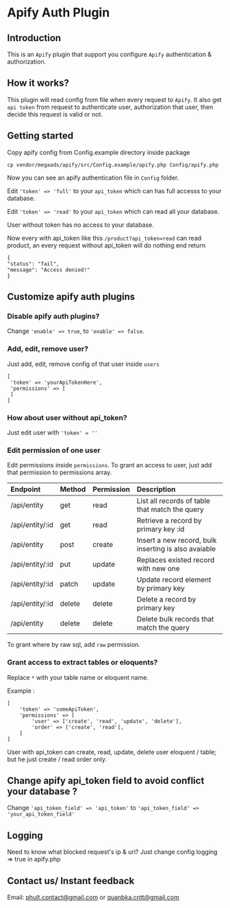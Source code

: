 # Apify Auth Plugin

## Introduction

This is an `Apify` plugin that support you configure `Apify` authentication & authorization.

## How it works?

This plugin will read config from file when every request to `Apify`. It also get `api token` from request to authenticate user, authorization that user, then decide this request is valid or not.

## Getting started

Copy apify config from Config.example directory inside package

```cp vendor/megaads/apify/src/Config.example/apify.php Config/apify.php ```

Now you can see an apify authentication file in `Config` folder.

Edit
`'token' => 'full'` to your `api_token` which can has full accesss to your database.

Edit
`'token' => 'read'` to your `api_token` which can read all your database.

User without token has no access to your database.

Now every with api_token like this `/product?api_token=read` can read product, an every request without api_token will do nothing end return

```
{
"status": "fail",
"message": "Access denied!"
}
```


## Customize apify auth plugins

### Disable apify auth plugins?

Change `'enable' => true`, to `'enable' => false`.

### Add, edit, remove user?

Just add, edit, remove config of that user inside `users`

```
[
 'token' => 'yourApiTokenHere',
 'permissions' => [
 ]
]
```

### How about user without api_token?

Just edit user with `'token' = ''`

### Edit permission of one user

Edit permissions inside `permissions`. To grant an access to user, just add that permission to permissions array.


| Endpoint | Method | Permission | Description |
| :------------- | :------------- | :------------- |:------------- |
| /api/entity | get | read | List all records of table that match the query |
| /api/entity/:id | get | read | Retrieve a record by primary key :id |
| /api/entity | post | create | Insert a new record, bulk inserting is also avaiable |
| /api/entity/:id | put | update | Replaces existed record with new one |
| /api/entity/:id | patch | update | Update record element by primary key |
| /api/entity/:id | delete | delete | Delete a record by primary key |
| /api/entity | delete | delete |Delete bulk records that match the query |

To grant where by raw sql, add `raw` permission.

### Grant access to extract tables or eloquents?

Replace `*` with your table name or eloquent name.

Example :
```
[
    'token' => 'someApiToken',
    'permissions' => [
        'user' => ['create', 'read', 'update', 'delete'],
        'order' => ['create', 'read'],
    ]
]
```

User with api_token can create, read, update, delete user eloquent / table; but he just create / read order only.

## Change apify api_token field to avoid conflict your database ?

Change ```'api_token_field' => 'api_token'``` to ```'api_token_field' => 'your_api_token_field'```

## Logging
Need to know what blocked request's ip & uri? Just change config logging => true in apify.php 

## Contact us/ Instant feedback

Email: phult.contact@gmail.com or quanbka.cntt@gmail.com
